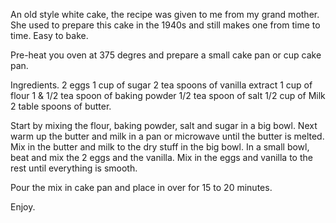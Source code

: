 An old style white cake, the recipe was given to me from my grand mother. She used to prepare this cake in the 1940s and still makes one from time to time. Easy to bake.

Pre-heat you oven at 375 degres and prepare a small cake pan or cup cake pan.

Ingredients.
2 eggs
1 cup of sugar
2 tea spoons of vanilla extract
1 cup of flour
1 & 1/2 tea spoon of baking powder
1/2 tea spoon of salt
1/2 cup of Milk
2 table spoons of butter.

Start by mixing the flour, baking powder, salt and sugar in a big bowl. 
Next warm up the butter and milk in a pan or microwave until the butter is melted.
Mix in the butter and milk to the dry stuff in the big bowl.
In a small bowl, beat and mix the 2 eggs and the vanilla.
Mix in the eggs and vanilla to the rest until everything is smooth.

Pour the mix in cake pan and place in over for 15 to 20 minutes.

Enjoy.

